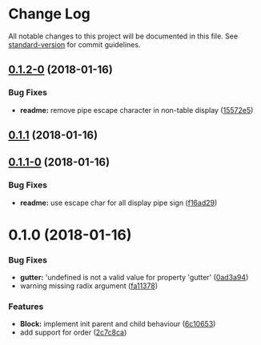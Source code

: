 # Change Log

All notable changes to this project will be documented in this file. See [standard-version](https://github.com/conventional-changelog/standard-version) for commit guidelines.

<a name="0.1.2-0"></a>
## [0.1.2-0](https://github.com/wengkhing/react-awesome-layout/compare/v0.1.1...v0.1.2-0) (2018-01-16)


### Bug Fixes

* **readme:** remove pipe escape character in non-table display ([15572e5](https://github.com/wengkhing/react-awesome-layout/commit/15572e5))



<a name="0.1.1"></a>
## [0.1.1](https://github.com/wengkhing/react-awesome-layout/compare/v0.1.1-0...v0.1.1) (2018-01-16)



<a name="0.1.1-0"></a>
## [0.1.1-0](https://github.com/wengkhing/react-awesome-layout/compare/v0.1.0...v0.1.1-0) (2018-01-16)


### Bug Fixes

* **readme:** use escape char for all display pipe sign ([f16ad29](https://github.com/wengkhing/react-awesome-layout/commit/f16ad29))



<a name="0.1.0"></a>
# 0.1.0 (2018-01-16)


### Bug Fixes

* **gutter:** 'undefined is not a valid value for property 'gutter' ([0ad3a94](https://github.com/wengkhing/react-awesome-layout/commit/0ad3a94))
* warning missing radix argument ([fa11378](https://github.com/wengkhing/react-awesome-layout/commit/fa11378))


### Features

* **Block:** implement init parent and child behaviour ([6c10653](https://github.com/wengkhing/react-awesome-layout/commit/6c10653))
* add support for order ([2c7c8ca](https://github.com/wengkhing/react-awesome-layout/commit/2c7c8ca))
